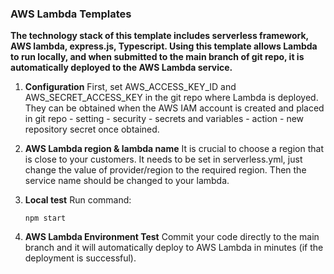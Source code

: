 ### AWS Lambda Templates

**The technology stack of this template includes serverless framework, AWS lambda, express.js, Typescript. Using this template allows Lambda to run locally, and when submitted to the main branch of git repo, it is automatically deployed to the AWS Lambda service.**

1. **Configuration**
   First, set AWS_ACCESS_KEY_ID and AWS_SECRET_ACCESS_KEY in the git repo where Lambda is deployed. They can be obtained when the AWS IAM account is created and placed in git repo - setting - security - secrets and variables - action - new repository secret once obtained.
2. **AWS Lambda region & lambda name**
   It is crucial to choose a region that is close to your customers. It needs to be set in serverless.yml, just change the value of provider/region to the required region.
   Then the service name should be changed to your lambda.
3. **Local test**
   Run command:

   ```
   npm start
   ```

4. **AWS Lambda Environment Test**
   Commit your code directly to the main branch and it will automatically deploy to AWS Lambda in minutes (if the deployment is successful).
